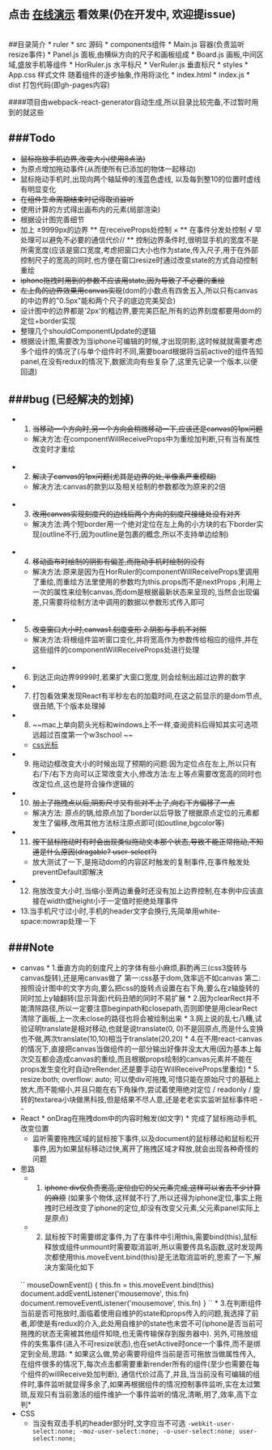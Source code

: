 ## 点击 [在线演示](http://iny7.com/ruler/) 看效果(仍在开发中, 欢迎提issue)
<br />
##目录简介
 * ruler
   * src 源码
     * components组件
       * Main.js 容器(负责监听resize事件)
       * Panel.js 面板,由横纵方向的尺子和画板组成
       * Board.js 画板,中间区域,盛放手机等组件
       * HorRuler.js 水平标尺
       * VerRuler.js 垂直标尺 
    * styles 
       * App.css 样式文件 随着组件的逐步抽象,作用将淡化
    * index.html
    * index.js
   * dist 打包代码(即gh-pages内容)
   
 ####项目由webpack-react-generator自动生成,所以目录比较完备,不过暂时用到的就这些

###Todo
---
 * ~~鼠标拖放手机边界,改变大小(使用8点法)~~
 * 为原点增加拖动事件(从而使所有已添加的物体一起移动)
 * 鼠标拖动手机时,出现向两个轴延伸的浅蓝色虚线,
 以及每到整10的位置时虚线有明显变化
 * ~~在组件生命周期结束时记得取消监听~~
 * 使用计算的方式得出画布内的元素(局部渲染)
 * 根据设计图完善细节
 * 加上 ±9999px的边界
 	** 在receiveProps处控制 ×
 	** 在事件分发处控制 √ 早处理可以避免不必要的通信代价//
 	** 控制边界条件时,很明显手机的宽度不是所需宽度(应该是窗口宽度,考虑把窗口大小也作为state,传入尺子,用于在外部控制尺子的宽高的同时,也方便在窗口resize时通过改变state的方式自动控制重绘
 * ~~iphone拖拽时用到的参数不应该用state,因为导致了不必要的重绘~~
 * ~~左上角的边界效果用canvas实现~~(dom的小数点有四舍五入,所以只有canvas的中边界的"0.5px"能和两个尺子的底边完美契合)
 * 设计图中的边界都是'2px'的粗边界,要完美匹配,所有的边界刻度都要用dom的定位+border实现
 * 整理几个shouldComponentUpdate的逻辑
 * 根据设计图,需要改为当iphone可编辑的时候,才出现阴影,这时候就就需要考虑多个组件的情况了(与单个组件时不同,需要board根据将当前active的组件告知panel,在没有redux的情况下,数据流向有些复杂了,这里先记录一个版本,以便回退)

###bug (已经解决的划掉)
---
  * 1. ~~当移动一个方向时,另一个方向会稍微移动一下,应该还是canvas的1px问题~~
    * 解决方法:在componentWillReceiveProps中为重绘加判断,只有当有属性改变时才重绘
    <br />
  * 2. ~~解决了canvas的1px问题(尤其是边界的处,半像素严重模糊)~~
    * 解决方法:canvas的款到以及相关绘制的参数都改为原来的2倍
    <br />
  * 3. ~~改用canvas实现刻度尺的边线后两个方向的刻度尺接缝处没有对齐~~
    * 解决方法:两个短border用一个绝对定位在左上角的小方块的右下border实现(outline不行,因为outline是包裹的概念,所以不支持单边绘制)
    <br />
  * 4. ~~移动画布时绘制的阴影有偏差,而拖动手机时绘制的没有~~
    * 解决方法:原来是因为在HorRuler的componentWillReceiveProps里调用了重绘,而重绘方法里使用的参数均为this.props而不是nextProps ,利用上一次的属性来绘制canvas,而dom是根据最新状态来呈现的,当然会出现偏差,只需要将绘制方法中调用的数据以参数形式传入即可
    <br />
  * 5. ~~改变窗口大小时,canvas1.刻度变形 2.阴影与手机不对照~~
    * 解决方法:将根组件监听窗口变化,并将宽高作为参数传给相应的组件,并在这些组件的componentWillReceiveProps处进行处理
    <br />
  * 6. 到达正向边界9999时,若果扩大窗口宽度,则会绘制出超过边界的数字
  * 7. 打包看效果发现React有半秒左右的加载时间,在这之前显示的是dom节点,很丑陋,下个版本处理掉
  * 8. ~~mac上单向箭头光标和windows上不一样,查阅资料后得知其实可选项远超过百度第一个w3school ~~
    * [css光标](http://www.w3chtml.com/css3/properties/user-interface/cursor.html)
  * 9. 拖动边框改变大小的时候出现了预期的问题:因为定位点在左上,所以只有右/下/右下方向可以正常改变大小,修改方法:左上等点需要改宽高的同时也改定位点,这也是符合操作逻辑的
  * 10. ~~加上了拖拽点以后,阴影尺寸又有些对不上了,向右下方偏移了一点~~
    * 解决方法: 原点的锅,给原点加了border以后导致了根据原点定位的元素都发生了偏移,改用其他方法标注原点即可(如outline,bgcolor等)
  * 11. ~~按下鼠标拖动时有时会出现类似拖动文本那个状态,导致不能正常拖动,不知道是什么原因(dragable? user-select?)~~
    * 放大测试了一下,是拖动dom的内容区时触发的复制事件,在事件触发处preventDefault即解决
  * 12. 拖放改变大小时,当缩小至两边重叠时还没有加上边界控制,在本例中应该直接在width或height小于一定值时拒绝处理事件
  * 13.当手机尺寸过小时,手机的header文字会换行,先简单用white-space:nowrap处理一下



###Note
---
   * canvas
    * 1.垂直方向的刻度尺上的字体有些小麻烦,斟酌再三(css3旋转与canvas旋转),还是用canvas做了
      第一:css基于dom,效率远不如canvas
  	第二:按照设计图中的文字方向,要么把css的旋转点设置在右下角,要么在z轴旋转的同时加上y轴翻转(显示背面)代码丑陋的同时不易扩展
    * 2.因为clearRect并不能清除路径,所以一定要注意beginpath和closepath,否则即使是用clearRect清除了画板,上一次未close的路径也将会被绘制出来
    * 3.网上说的乱七八糟,试验证明translate是相对移动,也就是说translate(0, 0)不是回原点,而是什么变换也不做,两次translate(10,10)相当于translate(20,20)
    * 4.在不用react-canvas的情况下,直接把canvas当做组件的一部分输出好像并没太大用(因为基本上每次交互都会造成canvas的重绘,而且根据props绘制的canvas元素并不能在props发生变化时自动reRender,还是要手动在WillReceiveProps里重绘)
    * 5. resize:both; overflow: auto; 可以使div可拖拽,可惜只能在原始尺寸的基础上放大,而不能缩小,并且只能在右下角操作,尝试着使用绝对定位 / readonly / 旋转的textarea小块做黑科技,但是结果不尽人意,还是老老实实监听鼠标事件吧 - -
   * React
    * onDrag在拖拽dom中的内容时触发(如文字)
    * 完成了鼠标拖动手机,改变位置
     * 监听需要拖拽区域的鼠标按下事件,以及document的鼠标移动和鼠标松开事件,因为如果鼠标移动过快,离开了拖拽区域才释放,就会出现各种奇怪的问题
   * 思路
     * 1. ~~iphone div仅负责宽高,定位由它的父元素完成,这样可以省去不少计算的麻烦~~ (如果多个物体,这样就不行了,所以还得为iphone定位,事实上拖拽时已经改变了iphone的定位,却没有改变父元素,父元素panel实际上是原点)
     * 2. 鼠标按下时需要绑定事件,为了在事件中引用this,需要bind(this),鼠标释放或组件unmount时需要取消监听,所以需要传具名函数,这时发现两次都使用this.moveEvent.bind(this)是无法取消监听的,思索了一下,解决方案简化如下
     <br />
     ``
     	mouseDownEvent() {
     		this.fn = this.moveEvent.bind(this)
     		document.addEventListener('mousemove', this.fn)
     	    document.removeEventListener('mousemove', this.fn)
     	}
     ``
     * 3.在判断组件当前是否可拖放时,面临着使用自维护的state和props传入的问题,我选择了前者,即使是有redux的介入,此处用自维护的state也未尝不可(iphone是否当前可拖拽的状态无需被其他组件知晓,也无需传输保存到服务器中). 另外,可拖放组件的失焦事件(进入不可resize状态),也在setActive时once一个事件,而不是绑定到全局,思路:
      * 如果这么做,势必需要将组件当前是否可拖放当做属性传入,
		在组件很多的情况下,每次点击都需要重新render所有的组件(至少也需要在每个组件的willReceive处加判断),
		通信代价过高了,并且,当当前没有可编辑的组件时,事件监听就显得多余了,如果再根据组件的情况控制事件监听,实在太过繁琐,反观只有当前激活的组件维护一个事件监听的情况,清晰,明了,效率,高下立判*
   * CSS
     * 当没有双击手机的header部分时,文字应当不可选
     ``-webkit-user-select:none;
       -moz-user-select:none;
       -o-user-select:none;
       user-select:none;
     ``
